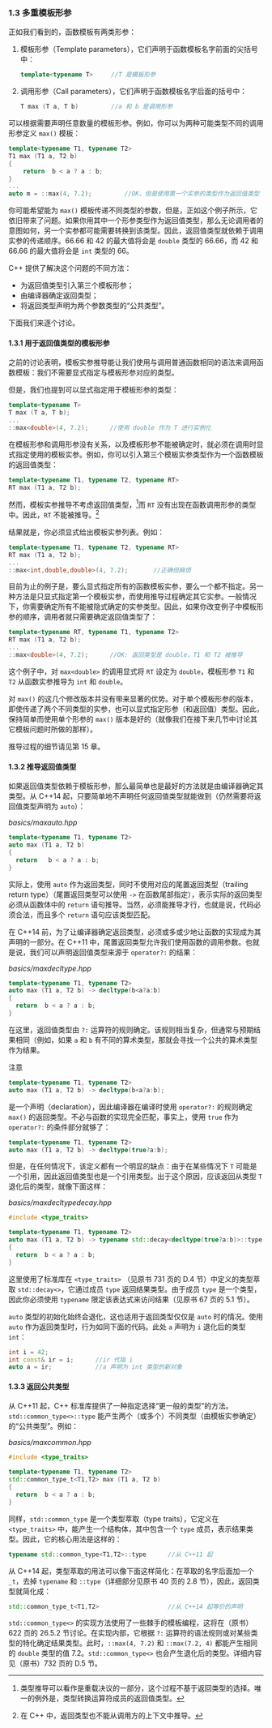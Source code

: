 ### 1.3    多重模板形参

正如我们看到的，函数模板有两类形参：

1. 模板形参（Template parameters），它们声明于函数模板名字前面的尖括号中：

   ```c++
   template<typename T>		//T 是模板形参
   ```

2. 调用形参（Call parameters），它们声明于函数模板名字后面的括号中：

   ```c++
   T max (T a, T b)			//a 和 b 是调用形参
   ```

可以根据需要声明任意数量的模板形参。例如，你可以为两种可能类型不同的调用形参定义 `max()` 模板：

```c++
template<typename T1, typename T2>
T1 max (T1 a, T2 b)
{
    return  b < a ? a : b;
}
...
auto m = ::max(4, 7.2);			//OK，但是使用第一个实参的类型作为返回值类型
```

你可能希望能为 `max()` 模板传递不同类型的参数，但是，正如这个例子所示，它依旧带来了问题。如果你用其中一个形参类型作为返回值类型，那么无论调用者的意图如何，另一个实参都可能需要转换到该类型。因此，返回值类型就依赖于调用实参的传递顺序。66.66 和 42 的最大值将会是 `double` 类型的 66.66，而 42 和 66.66 的最大值将会是 `int` 类型的 66。

C++ 提供了解决这个问题的不同方法：

+ 为返回值类型引入第三个模板形参；
+ 由编译器确定返回类型；
+ 将返回类型声明为两个参数类型的“公共类型”。

下面我们来逐个讨论。

#### 1.3.1    用于返回值类型的模板形参

之前的讨论表明，模板实参推导能让我们使用与调用普通函数相同的语法来调用函数模板：我们不需要显式指定与模板形参对应的类型。

但是，我们也提到可以显式指定用于模板形参的类型：

```c++
template<typename T>
T max (T a, T b);
...
::max<double>(4, 7.2);		//使用 double 作为 T 进行实例化
```

在模板形参和调用形参没有关系，以及模板形参不能被确定时，就必须在调用时显式指定使用的模板实参。例如，你可以引入第三个模板实参类型作为一个函数模板的返回值类型：

```c++
template<typename T1, typename T2, typename RT>
RT max (T1 a, T2 b);
```

然而，模板实参推导不考虑返回值类型，[^7]而 `RT` 没有出现在函数调用形参的类型中。因此，`RT` 不能被推导。[^8]

[^7]:类型推导可以看作是重载决议的一部分，这个过程不基于返回类型的选择。唯一的例外是，类型转换运算符成员的返回值类型。
[^8]:在 C++ 中，返回类型也不能从调用方的上下文中推导。

结果就是，你必须显式给出模板实参列表。例如：

```c++
template<typename T1, typename T2, typename RT>
RT max (T1 a, T2 b);
...
::max<int,double,double>(4, 7.2);		//正确但麻烦
```

目前为止的例子是，要么显式指定所有的函数模板实参，要么一个都不指定。另一种方法是只显式指定第一个模板实参，而使用推导过程确定其它实参。一般情况下，你需要确定所有不能被隐式确定的实参类型。因此，如果你改变例子中模板形参的顺序，调用者就只需要确定返回值类型了：

```c++
template<typename RT, typename T1, typename T2>
RT max (T1 a, T2 b);
...
::max<double>(4, 7.2);		//OK: 返回类型是 double，T1 和 T2 被推导
```

这个例子中，对 `max<double>` 的调用显式将 `RT` 设定为 `double`，模板形参 `T1` 和 `T2` 从函数实参推导为 `int` 和 `double`。

对 `max()` 的这几个修改版本并没有带来显著的优势。对于单个模板形参的版本，即使传递了两个不同类型的实参，也可以显式指定形参（和返回值）类型。因此，保持简单而使用单个形参的 `max()` 版本是好的（就像我们在接下来几节中讨论其它模板问题时所做的那样）。

推导过程的细节请见第 15 章。

#### 1.3.2    推导返回值类型

如果返回值类型依赖于模板形参，那么最简单也是最好的方法就是由编译器确定其类型。从 C++14 起，只要简单地不声明任何返回值类型就能做到（仍然需要将返回值类型声明为 `auto`）：

*basics/maxauto.hpp*

```c++
template<typename T1, typename T2>
auto max (T1 a, T2 b)
{
  return   b < a ? a : b;
}
```

实际上，使用 `auto` 作为返回类型，同时不使用对应的尾置返回类型（trailing return type）（尾置返回类型可以使用 `->` 在函数尾部指定），表示实际的返回类型必须从函数体中的 `return` 语句推导。当然，必须能推导才行，也就是说，代码必须合法，而且多个 `return` 语句应该类型匹配。

在 C++14 前，为了让编译器确定返回类型，必须或多或少地让函数的实现成为其声明的一部分。在 C++11 中，尾置返回类型允许我们使用函数的调用参数。也就是说，我们可以声明返回值类型来源于 `operator?:` 的结果：

*basics/maxdecltype.hpp*

```c++
template<typename T1, typename T2>
auto max (T1 a, T2 b) -> decltype(b<a?a:b)
{
  return  b < a ? a : b;
}
```

在这里，返回值类型由 `?:` 运算符的规则确定。该规则相当复杂，但通常与预期结果相同（例如，如果 `a` 和 `b` 有不同的算术类型，那就会寻找一个公共的算术类型作为结果。

注意

```c++
template<typename T1, typename T2>
auto max (T1 a, T2 b) -> decltype(b<a?a:b);
```

是一个声明（declaration），因此编译器在编译时使用 `operator?:` 的规则确定 `max()` 的返回类型。不必与函数的实现完全匹配，事实上，使用 `true` 作为 `operator?:` 的条件部分就够了：

```c++
template<typename T1, typename T2>
auto max (T1 a, T2 b) -> decltype(true?a:b);
```

但是，在任何情况下，该定义都有一个明显的缺点：由于在某些情况下 `T` 可能是一个引用，因此返回值类型也是一个引用类型。出于这个原因，应该返回从类型 `T` 退化后的类型，就像下面这样：

*basics/maxdecltypedecay.hpp*

```c++
#include <type_traits>

template<typename T1, typename T2>
auto max (T1 a, T2 b) -> typename std::decay<decltype(true?a:b)>::type
{
  return  b < a ? a : b;
}
```

这里使用了标准库在 `<type_traits>` （见原书 731 页的 D.4 节）中定义的类型萃取 `std::decay<>`，它通过成员 `type` 返回结果类型。由于成员 `type` 是一个类型，因此你必须使用 `typename` 限定该表达式来访问结果（见原书 67 页的 5.1 节）。

`auto` 类型的初始化始终会退化，这也适用于返回类型仅仅是 `auto` 时的情况。使用 `auto` 作为返回类型时，行为如同下面的代码。此处 `a` 声明为 `i` 退化后的类型 `int`：

```c++
int i = 42;
int const& ir = i;		//ir 代指 i
auto a = ir;			//a 声明为 int 类型的新对象
```

#### 1.3.3    返回公共类型

从 C++11 起，C++ 标准库提供了一种指定选择“更一般的类型”的方法。`std::common_type<>::type` 能产生两个（或多个）不同类型（由模板实参确定）的“公共类型”。例如：

*basics/maxcommon.hpp*

```c++
#include <type_traits>

template<typename T1, typename T2>
std::common_type_t<T1,T2> max (T1 a, T2 b)
{
  return  b < a ? a : b;
}
```

同样，`std::common_type` 是一个类型萃取（type traits），它定义在 `<type_traits>` 中，能产生一个结构体，其中包含一个 `type` 成员，表示结果类型。因此，它的核心用法是这样的：

```c++
typename std::common_type<T1,T2>::type		//从 C++11 起
```

从 C++14 起，类型萃取的用法可以像下面这样简化：在萃取的名字后面加一个 `_t`，去掉 `typename` 和 `::type`（详细部分见原书 40 页的 2.8 节），因此，返回类型就简化成：

```c++
std::common_type_t<T1,T2>					//从 C++14 起等价的声明
```

`std::common_type<>` 的实现方法使用了一些棘手的模板编程，这将在（原书）622 页的 26.5.2 节讨论。在实现内部，它根据 `?:` 运算符的语法规则或对某些类型的特化确定结果类型。此时，`::max(4, 7.2)` 和 `::max(7.2, 4)` 都能产生相同的 `double` 类型的值 7.2。`std::common_type<>` 也会产生退化后的类型。详细内容见（原书）732 页的 D.5 节。

